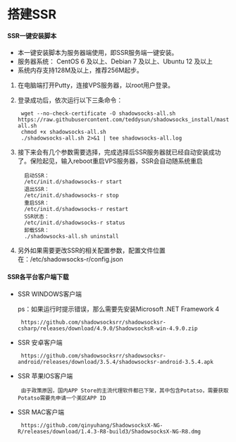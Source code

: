 # 搭建SSR

#### SSR一键安装脚本

* 本一键安装脚本为服务器端使用，即SSR服务端一键安装。
* 服务器系统： CentOS 6 及以上、Debian 7 及以上、Ubuntu 12 及以上
* 系统内存支持128M及以上，推荐256M起步。

1. 在电脑端打开Putty，连接VPS服务器，以root用户登录。
2. 登录成功后，依次运行以下三条命令：

        wget --no-check-certificate -O shadowsocks-all.sh https://raw.githubusercontent.com/teddysun/shadowsocks_install/master/shadowsocks-all.sh
        chmod +x shadowsocks-all.sh
        ./shadowsocks-all.sh 2>&1 | tee shadowsocks-all.log

3. 接下来会有几个参数需要选择，完成选择后SSR服务器就已经自动安装成功了。保险起见，输入reboot重启VPS服务器，SSR会自动随系统重启

         启动SSR：
         /etc/init.d/shadowsocks-r start
         退出SSR：
         /etc/init.d/shadowsocks-r stop
         重启SSR：
         /etc/init.d/shadowsocks-r restart
         SSR状态：
         /etc/init.d/shadowsocks-r status
         卸载SSR：
         ./shadowsocks-all.sh uninstall

4. 另外如果需要更改SSR的相关配置参数，配置文件位置在：/etc/shadowsocks-r/config.json

#### SSR各平台客户端下载

* SSR WINDOWS客户端

  ps：如果运行时提示错误，那么需要先安装Microsoft .NET Framework 4

       https://github.com/shadowsocksrr/shadowsocksr-csharp/releases/download/4.9.0/ShadowsocksR-win-4.9.0.zip

* SSR 安卓客户端

       https://github.com/shadowsocksrr/shadowsocksr-android/releases/download/3.5.4/shadowsocksr-android-3.5.4.apk

* SSR 苹果IOS客户端

       由于政策原因，国内APP Store的主流代理软件都已下架，其中包含Potatso，需要获取Potatso需要先申请一个美区APP ID

* SSR MAC客户端

       https://github.com/qinyuhang/ShadowsocksX-NG-R/releases/download/1.4.3-R8-build3/ShadowsocksX-NG-R8.dmg
